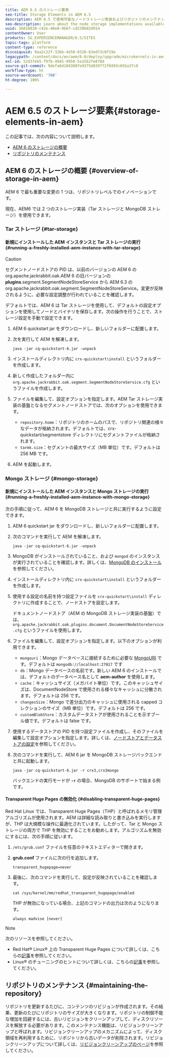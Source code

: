 ```yaml
---
title: AEM 6.5 のストレージ要素
seo-title: Storage Elements in AEM 6.5
description: AEM 6.5 で使用可能なノードストレージ実装およびリポジトリのメンテナンス方法について説明します。
seo-description: Learn about the node storage implementations available in AEM 6.5 and how to maintain the repository.
uuid: 3b018830-c42e-48e0-9b6f-cd230b02d914
contentOwner: User
products: SG_EXPERIENCEMANAGER/6.5/SITES
topic-tags: platform
content-type: reference
discoiquuid: 0aa2c22f-32bb-4e50-8328-63ed73c0f19e
legacypath: /content/docs/en/aem/6-0/deploy/upgrade/microkernels-in-aem-6-0
exl-id: 52437eb5-f9fb-4945-9950-5a1562fe878d
source-git-commit: 9defa6d1843007e9375d839f72f6993c691a37c0
workflow-type: ht
source-wordcount: '708'
ht-degree: 100%

---
```


# AEM 6.5 のストレージ要素{#storage-elements-in-aem}

この記事では、次の内容について説明します。

* [AEM 6 のストレージの概要](/help/sites-deploying/storage-elements-in-aem-6.md#overview-of-storage-in-aem)
* [リポジトリのメンテナンス](/help/sites-deploying/storage-elements-in-aem-6.md#maintaining-the-repository)

## AEM 6 のストレージの概要 {#overview-of-storage-in-aem}

AEM 6 で最も重要な変更の 1 つは、リポジトリレベルでのイノベーションです。

現在、AEM6 では 2 つのストレージ実装（Tar ストレージと MongoDB ストレージ）を使用できます。

### Tar ストレージ {#tar-storage}

#### 新規にインストールした AEM インスタンスと Tar ストレージの実行 {#running-a-freshly-installed-aem-instance-with-tar-storage}

>[!CAUTION]
>
>セグメントノードストアの PID は、以前のバージョンの AEM 6 の org.apache.jackrabbit.oak.AEM 6 の旧バージョンの **plugins**.segment.SegmentNodeStoreService から AEM 6.3 の org.apache.jackrabbit.oak.segment.SegmentNodeStoreService。変更が反映されるように、必要な設定調整が行われていることを確認します。

デフォルトでは、AEM 6 は Tar ストレージを使用して、デフォルトの設定オプションを使用してノードとバイナリを保存します。次の操作を行うことで、ストレージ設定を手動で設定できます。

1. AEM 6 quickstart jar をダウンロードし、新しいフォルダーに配置します。
1. 次を実行して AEM を解凍します。

   `java -jar cq-quickstart-6.jar -unpack`

1. インストールディレクトリ内に `crx-quickstart\install` というフォルダーを作成します。

1. 新しく作成したフォルダー内に `org.apache.jackrabbit.oak.segment.SegmentNodeStoreService.cfg` というファイルを作成します。

1. ファイルを編集して、設定オプションを指定します。AEM Tar ストレージ実装の基盤となるセグメントノードストアでは、次のオプションを使用できます。

   * `repository.home`：リポジトリのホームのパスで、リポジトリ関連の様々なデータが格納されます。デフォルトでは、crx-quickstart/segmentstore ディレクトリにセグメントファイルが格納されます。
   * `tarmk.size`：セグメントの最大サイズ（MB 単位）です。デフォルトは 256 MB です。

1. AEM を起動します。

### Mongo ストレージ {#mongo-storage}

#### 新規にインストールした AEM インスタンスと Mongo ストレージの実行 {#running-a-freshly-installed-aem-instance-with-mongo-storage}

次の手順に従って、AEM 6 を MongoDB ストレージと共に実行するように設定できます。

1. AEM 6 quickstart jar をダウンロードし、新しいフォルダーに配置します。
1. 次のコマンドを実行して AEM を解凍します。

   `java -jar cq-quickstart-6.jar -unpack`

1. MongoDB がインストールされていること、および `mongod` のインスタンスが実行されていることを確認します。詳しくは、[MongoDB のインストール](https://docs.mongodb.org/manual/installation/)を参照してください。
1. インストールディレクトリ内に `crx-quickstart\install` というフォルダーを作成します。
1. 使用する設定の名前を持つ設定ファイルを `crx-quickstart\install` ディレクトリに作成することで、ノードストアを設定します。

   ドキュメントノードストア（AEM の MongoDB ストレージ実装の基盤）では、`org.apache.jackrabbit.oak.plugins.document.DocumentNodeStoreService.cfg` というファイルを使用します。

1. ファイルを編集して、設定オプションを指定します。以下のオプションが利用できます。

   * `mongouri`：Mongo データベースに接続するために必要な [MongoURI](https://docs.mongodb.org/manual/reference/connection-string/) です。デフォルトは `mongodb://localhost:27017` です
   * `db`：Mongo データベースの名前です。新しい AEM 6 のインストールでは、デフォルトのデータベース名として **aem-author** を使用します。
   * `cache`：キャッシュサイズ（メガバイト単位）です。このキャッシュサイズは、DocumentNodeStore で使用される様々なキャッシュに分散されます。デフォルトは 256 です。
   * `changesSize`：Mongo で差分出力のキャッシュに使用される capped コレクションのサイズ（MB 単位）です。デフォルトは 256 です。
   * `customBlobStore`：カスタムデータストアが使用されることを示すブール値です。デフォルトは false です。

1. 使用するデータストアの PID を持つ設定ファイルを作成し、そのファイルを編集して設定オプションを指定します。詳しくは、[ノードストアとデータストアの設定](/help/sites-deploying/data-store-config.md)を参照してください。

1. 次のコマンドを実行して、AEM 6 jar を MongoDB ストレージバックエンドと共に起動します。

   ```shell
   java -jar cq-quickstart-6.jar -r crx3,crx3mongo
   ```

   バックエンドの実行モードが **`-r`** の場合、MongoDB のサポートで始まる例です。

#### Transparent Huge Pages の無効化 {#disabling-transparent-huge-pages}

Red Hat Linux では、Transparent Huge Pages（THP）と呼ばれるメモリ管理アルゴリズムが使用されます。AEM は詳細な読み取りと書き込みを実行しますが、THP は大規模な操作に最適化されています。したがって、Tar と Mongo ストレージの両方で THP を無効にすることをお勧めします。アルゴリズムを無効にするには、次の手順に従います。

1. `/etc/grub.conf` ファイルを任意のテキストエディターで開きます。
1. **grub.conf** ファイルに次の行を追加します。

   ```
   transparent_hugepage=never
   ```

1. 最後に、次のコマンドを実行して、設定が反映されていることを確認します。

   ```
   cat /sys/kernel/mm/redhat_transparent_hugepage/enabled
   ```

   THP が無効になっている場合、上記のコマンドの出力は次のようになります。

   ```
   always madvise [never]
   ```

>[!NOTE]
>
>次のリソースを参照してください。
>
>* Red Hat® Linux® 上の Transparent Huge Pages について詳しくは、こちらの[記事](https://access.redhat.com/solutions/46111)を参照してください。
>* Linux® のチューニングのヒントについて詳しくは、こちらの[記事](https://experienceleague.adobe.com/docs/experience-manager-65/deploying/configuring/configuring-performance.html?lang=ja)を参照してください。
>


## リポジトリのメンテナンス {#maintaining-the-repository}

リポジトリを更新するたびに、コンテンツのリビジョンが作成されます。その結果、更新のたびにリポジトリのサイズが大きくなります。リポジトリの制御不能な増加を回避するには、古いリビジョンをクリーンアップして、ディスクリソースを解放する必要があります。このメンテナンス機能は、リビジョンクリーンアップと呼ばれます。リビジョンクリーンアップのメカニズムによって、ディスク領域を再利用するために、リポジトリから古いデータが削除されます。リビジョンクリーンアップについて詳しくは、[リビジョンクリーンアップのページ](/help/sites-deploying/revision-cleanup.md)を参照してください。
